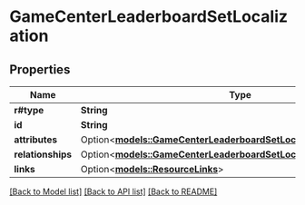 # GameCenterLeaderboardSetLocalization

## Properties

Name | Type | Description | Notes
------------ | ------------- | ------------- | -------------
**r#type** | **String** |  | 
**id** | **String** |  | 
**attributes** | Option<[**models::GameCenterLeaderboardSetLocalizationAttributes**](GameCenterLeaderboardSetLocalization_attributes.md)> |  | [optional]
**relationships** | Option<[**models::GameCenterLeaderboardSetLocalizationRelationships**](GameCenterLeaderboardSetLocalization_relationships.md)> |  | [optional]
**links** | Option<[**models::ResourceLinks**](ResourceLinks.md)> |  | [optional]

[[Back to Model list]](../README.md#documentation-for-models) [[Back to API list]](../README.md#documentation-for-api-endpoints) [[Back to README]](../README.md)


